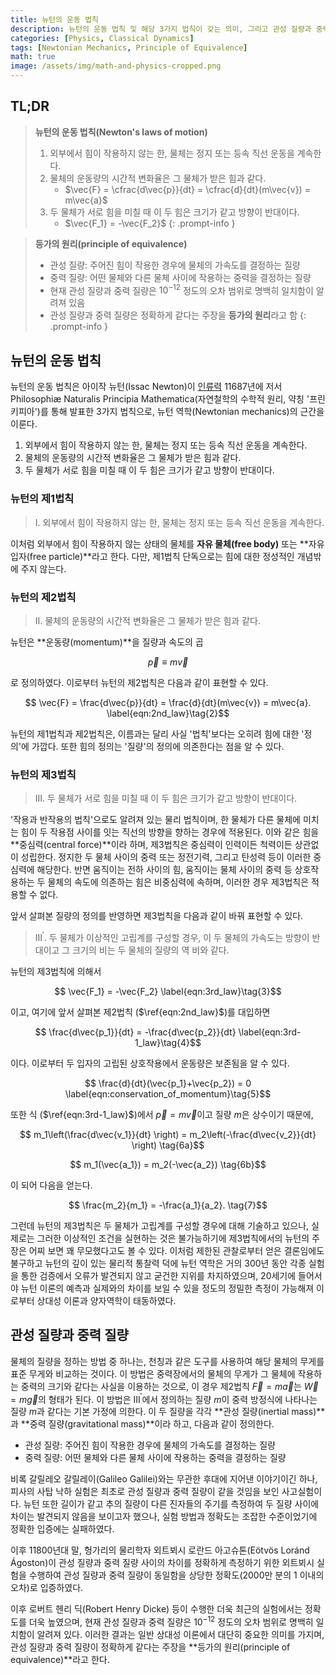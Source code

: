 ```yaml
---
title: 뉴턴의 운동 법칙
description: 뉴턴의 운동 법칙 및 해당 3가지 법칙이 갖는 의미, 그리고 관성 질량과 중력 질량의 정의에 대해 알아보고, 고전 역학뿐 아니라 이후의 일반 상대성 이론에서도 중요한 의미를 갖는 등가의 원리를 살펴본다.
categories: [Physics, Classical Dynamics]
tags: [Newtonian Mechanics, Principle of Equivalence]
math: true
image: /assets/img/math-and-physics-cropped.png
---
```

## TL;DR
> **뉴턴의 운동 법칙(Newton's laws of motion)**
> 1. 외부에서 힘이 작용하지 않는 한, 물체는 정지 또는 등속 직선 운동을 계속한다.
> 2. 물체의 운동량의 시간적 변화율은 그 물체가 받은 힘과 같다.
>    - $\vec{F} = \cfrac{d\vec{p}}{dt} = \cfrac{d}{dt}(m\vec{v}) = m\vec{a}$
> 3. 두 물체가 서로 힘을 미칠 때 이 두 힘은 크기가 같고 방향이 반대이다.
>    - $\vec{F_1} = -\vec{F_2}$
{: .prompt-info }

> **등가의 원리(principle of equivalence)**
> - 관성 질량: 주어진 힘이 작용한 경우에 물체의 가속도를 결정하는 질량
> - 중력 질량: 어떤 물체와 다른 물체 사이에 작용하는 중력을 결정하는 질량
> - 현재 관성 질량과 중력 질량은 $10^{-12}$ 정도의 오차 범위로 명백히 일치함이 알려져 있음
> - 관성 질량과 중력 질량은 정확하게 같다는 주장을 **등가의 원리**라고 함
{: .prompt-info }

## 뉴턴의 운동 법칙
뉴턴의 운동 법칙은 아이작 뉴턴(Issac Newton)이 [인류력](https://en.wikipedia.org/wiki/Holocene_calendar) 11687년에 저서 Philosophiæ Naturalis Principia Mathematica(자연철학의 수학적 원리, 약칭 '프린키피아')를 통해 발표한 3가지 법칙으로, 뉴턴 역학(Newtonian mechanics)의 근간을 이룬다.

1. 외부에서 힘이 작용하지 않는 한, 물체는 정지 또는 등속 직선 운동을 계속한다.
2. 물체의 운동량의 시간적 변화율은 그 물체가 받은 힘과 같다.
3. 두 물체가 서로 힘을 미칠 때 이 두 힘은 크기가 같고 방향이 반대이다.

### 뉴턴의 제1법칙
> I. 외부에서 힘이 작용하지 않는 한, 물체는 정지 또는 등속 직선 운동을 계속한다.

이처럼 외부에서 힘이 작용하지 않는 상태의 물체를 **자유 물체(free body)** 또는 **자유 입자(free particle)**라고 한다.
다만, 제1법칙 단독으로는 힘에 대한 정성적인 개념밖에 주지 않는다.

### 뉴턴의 제2법칙
> II. 물체의 운동량의 시간적 변화율은 그 물체가 받은 힘과 같다.

뉴턴은 **운동량(momentum)**을 질량과 속도의 곱

$$ \vec{p} \equiv m\vec{v} \label{eqn:momentum}\tag{1}$$

로 정의하였다. 이로부터 뉴턴의 제2법칙은 다음과 같이 표현할 수 있다.

$$ \vec{F} = \frac{d\vec{p}}{dt} = \frac{d}{dt}(m\vec{v}) = m\vec{a}. \label{eqn:2nd_law}\tag{2}$$

뉴턴의 제1법칙과 제2법칙은, 이름과는 달리 사실 '법칙'보다는 오히려 힘에 대한 '정의'에 가깝다. 또한 힘의 정의는 '질량'의 정의에 의존한다는 점을 알 수 있다.

### 뉴턴의 제3법칙
> III. 두 물체가 서로 힘을 미칠 때 이 두 힘은 크기가 같고 방향이 반대이다.

'작용과 반작용의 법칙'으로도 알려져 있는 물리 법칙이며, 한 물체가 다른 물체에 미치는 힘이 두 작용점 사이를 잇는 직선의 방향을 향하는 경우에 적용된다. 이와 같은 힘을 **중심력(central force)**이라 하며, 제3법칙은 중심력이 인력이든 척력이든 상관없이 성립한다. 정지한 두 물체 사이의 중력 또는 정전기력, 그리고 탄성력 등이 이러한 중심력에 해당한다. 반면 움직이는 전하 사이의 힘, 움직이는 물체 사이의 중력 등 상호작용하는 두 물체의 속도에 의존하는 힘은 비중심력에 속하며, 이러한 경우 제3법칙은 적용할 수 없다.

앞서 살펴본 질량의 정의를 반영하면 제3법칙을 다음과 같이 바꿔 표현할 수 있다.

> III$^\prime$. 두 물체가 이상적인 고립계를 구성할 경우, 이 두 물체의 가속도는 방향이 반대이고 그 크기의 비는 두 물체의 질량의 역 비와 같다.

뉴턴의 제3법칙에 의해서

$$ \vec{F_1} = -\vec{F_2} \label{eqn:3rd_law}\tag{3}$$

이고, 여기에 앞서 살펴본 제2법칙 ($\ref{eqn:2nd_law}$)를 대입하면

$$ \frac{d\vec{p_1}}{dt} = -\frac{d\vec{p_2}}{dt} \label{eqn:3rd-1_law}\tag{4}$$

이다. 이로부터 두 입자의 고립된 상호작용에서 운동량은 보존됨을 알 수 있다. 

$$ \frac{d}{dt}(\vec{p_1}+\vec{p_2}) = 0 \label{eqn:conservation_of_momentum}\tag{5}$$

또한 식 ($\ref{eqn:3rd-1_law}$)에서 $\vec{p}=m\vec{v}$이고 질량 $m$은 상수이기 때문에,

$$ m_1\left(\frac{d\vec{v_1}}{dt} \right) = m_2\left(-\frac{d\vec{v_2}}{dt} \right) \tag{6a}$$

$$ m_1(\vec{a_1}) = m_2(-\vec{a_2}) \tag{6b}$$

이 되어 다음을 얻는다.

$$ \frac{m_2}{m_1} = -\frac{a_1}{a_2}. \tag{7}$$

그런데 뉴턴의 제3법칙은 두 물체가 고립계를 구성할 경우에 대해 기술하고 있으나, 실제로는 그러한 이상적인 조건을 실현하는 것은 불가능하기에 제3법칙에서의 뉴턴의 주장은 어찌 보면 꽤 무모했다고도 볼 수 있다. 이처럼 제한된 관찰로부터 얻은 결론임에도 불구하고 뉴턴의 깊이 있는 물리적 통찰력 덕에 뉴턴 역학은 거의 300년 동안 각종 실험을 통한 검증에서 오류가 발견되지 않고 굳건한 지위를 차지하였으며, 20세기에 들어서야 뉴턴 이론의 예측과 실제와의 차이를 보일 수 있을 정도의 정밀한 측정이 가능해져 이로부터 상대성 이론과 양자역학이 태동하였다.

## 관성 질량과 중력 질량
물체의 질량을 정하는 방법 중 하나는, 천칭과 같은 도구를 사용하여 해당 물체의 무게를 표준 무게와 비교하는 것이다. 이 방법은 중력장에서의 물체의 무게가 그 물체에 작용하는 중력의 크기와 같다는 사실을 이용하는 것으로, 이 경우 제2법칙 $\vec{F}=m\vec{a}$는 $\vec{W}=m\vec{g}$의 형태가 된다. 이 방법은 III$^\prime$에서 정의하는 질량 $m$이 중력 방정식에 나타나는 질량 $m$과 같다는 기본 가정에 의한다. 이 두 질량을 각각 **관성 질량(inertial mass)**과 **중력 질량(gravitational mass)**이라 하고, 다음과 같이 정의한다.

- 관성 질량: 주어진 힘이 작용한 경우에 물체의 가속도를 결정하는 질량
- 중력 질량: 어떤 물체와 다른 물체 사이에 작용하는 중력을 결정하는 질량

비록 갈릴레오 갈릴레이(Galileo Galilei)와는 무관한 후대에 지어낸 이야기이긴 하나, 피사의 사탑 낙하 실험은 최초로 관성 질량과 중력 질량이 같을 것임을 보인 사고실험이다. 뉴턴 또한 길이가 같고 추의 질량이 다른 진자들의 주기를 측정하여 두 질량 사이에 차이는 발견되지 않음을 보이고자 했으나, 실험 방법과 정확도는 조잡한 수준이었기에 정확한 입증에는 실패하였다.

이후 11800년대 말, 헝가리의 물리학자 외트뵈시 로란드 아고슈톤(Eötvös Loránd Ágoston)이 관성 질량과 중력 질량 사이의 차이를 정확하게 측정하기 위한 외트뵈시 실험을 수행하여 관성 질량과 중력 질량이 동일함을 상당한 정확도(2000만 분의 1 이내의 오차)로 입증하였다.

이후 로버트 헨리 딕(Robert Henry Dicke) 등이 수행한 더욱 최근의 실험에서는 정확도를 더욱 높였으며, 현재 관성 질량과 중력 질량은 $10^{-12}$ 정도의 오차 범위로 명백히 일치함이 알려져 있다. 이러한 결과는 일반 상대성 이론에서 대단히 중요한 의미를 가지며, 관성 질량과 중력 질량이 정확하게 같다는 주장을 **등가의 원리(principle of equivalence)**라고 한다.
